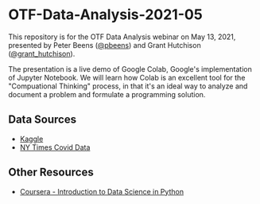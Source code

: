 # OTF-Data-Analysis-2021-05

This repository is for the OTF Data Analysis webinar on May 13, 2021, presented by Peter Beens ([@pbeens](https://twitter.com/pbeens)) and Grant Hutchison ([@grant_hutchison](https://twitter.com/grant_hutchison)).

The presentation is a live demo of Google Colab, Google's implementation of Jupyter Notebook. We will learn how Colab is an excellent tool for the "Compuational Thinking" process, in that it's an ideal way to analyze and document a problem and formulate a programming solution.

## Data Sources

- [Kaggle](https://www.kaggle.com/)
- [NY Times Covid Data](https://github.com/nytimes/covid-19-data)

## Other Resources

- [Coursera - Introduction to Data Science in Python](https://www.coursera.org/learn/python-data-analysis)
